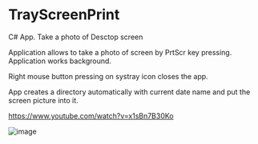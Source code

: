 # TrayScreenPrint
C# App. Take a photo of Desctop screen

Application allows to take a photo of screen by PrtScr key pressing. Application works background. 

Right mouse button pressing on systray icon closes the app.

App creates a directory automatically with current date name and put the screen picture into it.

https://www.youtube.com/watch?v=x1sBn7B30Ko

![image](https://github.com/tltrus/TrayScreenPrint/assets/77125487/7d297256-a982-447d-8e02-9ace64e851fb)
